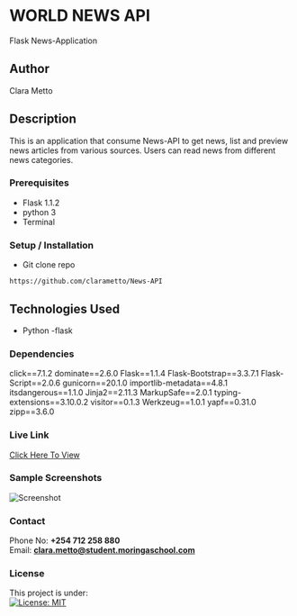# WORLD NEWS API
Flask News-Application

## Author
Clara Metto


## Description

This is an application that consume News-API to get news, list and preview news articles from various sources. Users can read news from different news categories.



### Prerequisites
- Flask 1.1.2
- python 3
- Terminal

### Setup / Installation
* Git clone repo
```
https://github.com/clarametto/News-API
```


## Technologies Used
- Python
-flask


### Dependencies
click==7.1.2
dominate==2.6.0
Flask==1.1.4
Flask-Bootstrap==3.3.7.1
Flask-Script==2.0.6
gunicorn==20.1.0
importlib-metadata==4.8.1
itsdangerous==1.1.0
Jinja2==2.11.3
MarkupSafe==2.0.1
typing-extensions==3.10.0.2
visitor==0.1.3
Werkzeug==1.0.1
yapf==0.31.0
zipp==3.6.0



### Live Link
[Click Here To View](https://clara-news-app.herokuapp.com/)


### Sample Screenshots
![Screenshot](https://images2.imgbox.com/b8/f0/mMjRIACL_o.png)


### Contact
Phone No: **+254 712 258 880**  
Email: **[clara.metto@student.moringaschool.com](mailto:clara.metto@student.moringaschool.com)**


### License
This project is under:  
[![License: MIT](https://img.shields.io/badge/License-MIT-yellow.svg)](/LICENSE)
